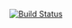 [![Build Status](https://travis-ci.org/jonlima/contatooh.svg?branch=master)](https://travis-ci.org/jonlima/contatooh)